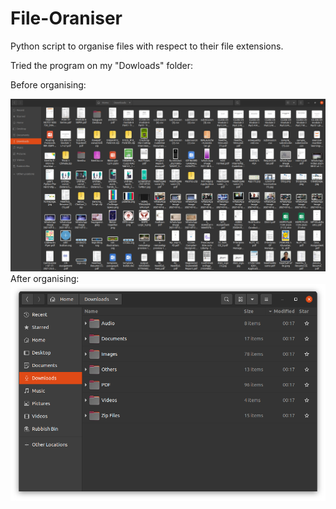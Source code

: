 # File-Oraniser
Python script to organise files with respect to their file extensions.

Tried the program on my "Dowloads" folder:

Before organising:

<img src="unorganised_downloads.png" alt="Rollit app demo image" width="600" />
After organising:

<img src="organised_downloads.png" alt="Rollit app demo image" width="600" />
